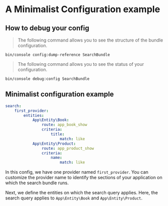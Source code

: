 # A Minimalist Configuration example

## How to debug your config

> The following command allows you to see the structure of the bundle configuration.

```shell
bin/console config:dump-reference SearchBundle
```

> The following command allows you to see the status of your configuration.

```shell
bin/console debug:config SearchBundle
```

## Minimalist configuration example

```yaml
search:
    first_provider:
        entities: 
            App\Entity\Book:
                route: app_book_show
                criteria:
                    title:
                        match: like
            App\Entity\Product:
                route: app_product_show
                criteria:
                    name:
                        match: like
```

In this config, we have one provider named `first_provider`. You can customize the provider name to identify the sections of your application on which the search bundle runs.

Next, we define the entities on which the search query applies.
Here, the search query applies to `App\Entity\Book` and `App\Entity\Product`.
